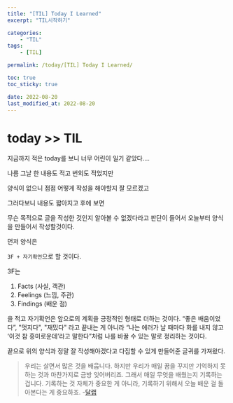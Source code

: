 ```yaml
---
title: "[TIL] Today I Learned"
excerpt: "TIL시작하기"

categories:
    - "TIL"
tags:
    - [TIL]

permalink: /today/[TIL] Today I Learned/

toc: true
toc_sticky: true

date: 2022-08-20
last_modified_at: 2022-08-20
---
```


# today >> TIL
지금까지 적은 today를 보니 너무 어린이 일기 같았다....

나름 그날 한 내용도 적고 번외도 적었지만

양식이 없으니 점점 어떻게 작성을 해야할지 잘 모르겠고

그러다보니 내용도 짧아지고 후에 보면 

무슨 목적으로 글을 작성한 것인지 알아볼 수 없겠다라고 판단이 들어서 오늘부터 양식을 만들어서 작성할것이다.

먼저 양식은

`3F + 자기확언`으로 할 것이다.

3F는

1. Facts (사실, 객관)
2. Feelings (느낌, 주관)
3. Findings (배운 점)

을 적고 자기확언은 앞으로의 계획을 긍정적인 형태로 더하는 것이다. “좋은 배움이었다”, "멋지다", "재밌다" 라고 끝내는 게 아니라 “나는 에러가 날 때마다 화를 내지 않고 ‘이것 참 흥미로운데’라고 말한다”처럼 나를 바꿀 수 있는 말로 정리하는 것이다.

끝으로 위의 양식과 정말 잘 작성해야겠다고 다짐할 수 있게 만들어준 글귀를 가져왔다.

>우리는 살면서 많은 것을 배웁니다. 하지만 우리가 매일 꿈을 꾸지만 기억하지 못하는 것과 마찬가지로 금방 잊어버리죠. 그래서 매일 무엇을 배웠는지 기록하는 겁니다. 기록하는 것 자체가 중요한 게 아니라, 기록하기 위해서 오늘 배운 걸 돌아본다는 게 중요하죠. -[달랩](https://dal-lab.com/2019/09/18/today-i-learned/)

